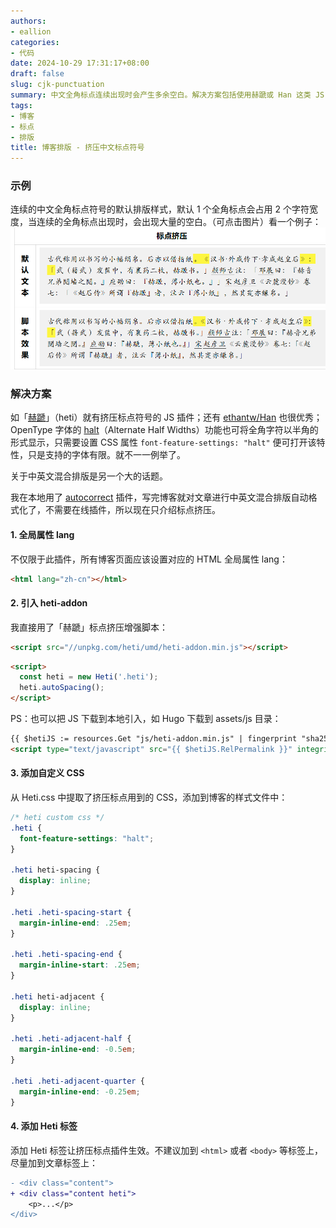 ```yaml
---
authors:
- eallion
categories:
- 代码
date: 2024-10-29 17:31:17+08:00
draft: false
slug: cjk-punctuation
summary: 中文全角标点连续出现时会产生多余空白。解决方案包括使用赫蹏或 Han 这类 JS 插件压缩标点间距，或通过 OpenType 字体的 halt 特性实现半角显示（需 CSS 设置）。建议网页设置 lang 属性标明语言，例如`<html lang="zh-cn">`。
tags:
- 博客
- 标点
- 排版
title: 博客排版 - 挤压中文标点符号
---
```


### 示例

连续的中文全角标点符号的默认排版样式，默认 1 个全角标点会占用 2 个字符宽度，当连续的全角标点出现时，会出现大量的空白。（可点击图片）看一个例子：
<a href="https://sivan.github.io/heti/#javascript" target="_blank"><img src="heti-addon.png" class="nozoom"></a>

### 解决方案

如「[赫蹏](https://sivan.github.io/heti/)」（heti）就有挤压标点符号的 JS 插件；还有 [ethantw/Han](https://github.com/ethantw/Han) 也很优秀；OpenType 字体的 [halt](https://helpx.adobe.com/fonts/using/open-type-syntax.html#halt)（Alternate Half Widths）功能也可将全角字符以半角的形式显示，只需要设置 CSS 属性 `font-feature-settings: "halt"` 便可打开该特性，只是支持的字体有限。就不一一例举了。

关于中英文混合排版是另一个大的话题。

我在本地用了 [autocorrect](https://github.com/huacnlee/autocorrect) 插件，写完博客就对文章进行中英文混合排版自动格式化了，不需要在线插件，所以现在只介绍标点挤压。

#### 1. 全局属性 lang

不仅限于此插件，所有博客页面应该设置对应的 HTML 全局属性 lang：

```html
<html lang="zh-cn"></html>
```

#### 2. 引入 heti-addon

我直接用了「赫蹏」标点挤压增强脚本：

```html
<script src="//unpkg.com/heti/umd/heti-addon.min.js"></script>
```

```html
<script>
  const heti = new Heti('.heti');
  heti.autoSpacing();
</script>
```

PS：也可以把 JS 下载到本地引入，如 Hugo 下载到 assets/js 目录：

```html
{{ $hetiJS := resources.Get "js/heti-addon.min.js" | fingerprint "sha256" }}
<script type="text/javascript" src="{{ $hetiJS.RelPermalink }}" integrity="{{ $hetiJS.Data.Integrity }}"></script>
```

#### 3. 添加自定义 CSS

从 Heti.css 中提取了挤压标点用到的 CSS，添加到博客的样式文件中：

```css
/* heti custom css */
.heti {
  font-feature-settings: "halt";
}

.heti heti-spacing {
  display: inline;
}

.heti .heti-spacing-start {
  margin-inline-end: .25em;
}

.heti .heti-spacing-end {
  margin-inline-start: .25em;
}

.heti heti-adjacent {
  display: inline;
}

.heti .heti-adjacent-half {
  margin-inline-end: -0.5em;
}

.heti .heti-adjacent-quarter {
  margin-inline-end: -0.25em;
}
```

#### 4. 添加 Heti 标签

添加 Heti 标签让挤压标点插件生效。不建议加到 `<html>` 或者 `<body>` 等标签上，尽量加到文章标签上：

```diff
- <div class="content">
+ <div class="content heti">
	<p>...</p>
</div>
```
